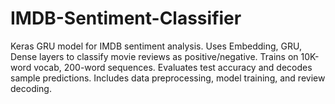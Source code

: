 # IMDB-Sentiment-Classifier
Keras GRU model for IMDB sentiment analysis. Uses Embedding, GRU, Dense layers to classify movie reviews as positive/negative. Trains on 10K-word vocab, 200-word sequences. Evaluates test accuracy and decodes sample predictions. Includes data preprocessing, model training, and review decoding.
